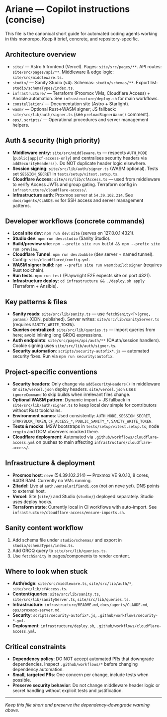 # Ariane — Copilot instructions (concise)

This file is the canonical short guide for automated coding agents working in this monorepo. Keep it brief, concrete, and repository-specific.

## Architecture overview

- `site/` — Astro 5 frontend (Vercel). Pages: `site/src/pages/**`. API routes: `site/src/pages/api/**`. Middleware & edge logic: `site/src/middleware.ts`.
- `studio/` — Sanity Studio (v4). Schemas: `studio/schemas/**`. Export list: `studio/schemaTypes/index.ts`.
- `infrastructure/` — Terraform (Proxmox VMs, Cloudflare Access) + Ansible automation. See `infrastructure/deploy.sh` for main workflows.
- `constellation/` — Documentation site (Astro + Starlight).
- `wasm/` — Optional Rust→WASM signer; JS fallback: `site/src/lib/auth/signer.ts` (see `preloadSignerWasm()` comment).
- `ops/`, `scripts/` — Operational procedures and server management helpers.

## Auth & security (high priority)

- **Middleware entry**: `site/src/middleware.ts` — respects `AUTH_MODE` (`public|app|cf-access-only`) and centralises security headers via `addSecurityHeaders()`. Do NOT duplicate header logic elsewhere.
- **Session signing**: `site/src/lib/auth/signer.ts` (WASM optional). Tests set `SESSION_SECRET` in `tests/setup/vitest.setup.ts`.
- **Cloudflare Access**: `site/src/lib/cfAccess.ts` — used from middleware to verify Access JWTs and group gating. Terraform config in `infrastructure/cloudflare-access/`.
- **Infrastructure auth**: Proxmox server at `54.39.102.214`. See `docs/agents/CLAUDE.md` for SSH access and server management patterns.

## Developer workflows (concrete commands)

- **Local site dev**: `npm run dev:site` (serves on 127.0.0.1:4321).
- **Studio dev**: `npm run dev:studio` (Sanity Studio).
- **Build/preview site**: `npm --prefix site run build && npm --prefix site run preview`.
- **Cloudflare Tunnel**: `npm run dev:bubble` (dev server + named tunnel). Config: `site/cloudflared/config.yml`.
- **WASM signer build**: `npm --prefix site run wasm:build:signer` (requires Rust toolchain).
- **Run tests**: `npm run test` (Playwright E2E expects site on port 4321).
- **Infrastructure deploy**: `cd infrastructure && ./deploy.sh apply` (Terraform + Ansible).

## Key patterns & files

- **Sanity reads**: `site/src/lib/sanity.ts` — use `fetchSanity<T>(groq, params)` (CDN, published). Server writes: `site/src/lib/sanityServer.ts` (requires `SANITY_WRITE_TOKEN`).
- **Queries centralized**: `site/src/lib/queries.ts` — import queries from here; avoid inlining long GROQ expressions.
- **Auth endpoints**: `site/src/pages/api/auth/**` (OAuth/session handlers). Cookie signing uses `site/src/lib/auth/signer.ts`.
- **Security automation**: `scripts/security-autofix*.js` — automated security fixes. Run via `npm run security:autofix`.

## Project-specific conventions

- **Security headers**: Only change via `addSecurityHeaders()` in middleware or `site/vercel.json` deploy headers. `site/vercel.json` uses `ignoreCommand` to skip builds when irrelevant files change.
- **Optional WASM pattern**: Dynamic import + JS fallback in `site/src/lib/auth/signer.ts` to keep local dev simple for contributors without Rust toolchains.
- **Environment names**: Used consistently: `AUTH_MODE`, `SESSION_SECRET`, `STORYBLOK_TOKEN`, `CF_ACCESS_*`, `PUBLIC_SANITY_*`, `SANITY_WRITE_TOKEN`.
- **Tests & mocks**: MSW bootstraps in `tests/setup/vitest.setup.ts`; node `crypto` and DOM observers mocked there.
- **Cloudflare deployment**: Automated via `.github/workflows/cloudflare-access.yml` on pushes to main affecting `infrastructure/cloudflare-access/`.

## Infrastructure & deployment

- **Proxmox host**: `neve` (54.39.102.214) — Proxmox VE 9.0.10, 8 cores, 64GB RAM. Currently no VMs running.
- **Zitadel**: Live at `auth.wenzelarifiandi.com` (not on neve yet). DNS points to external host.
- **Vercel**: Site (`site/`) and Studio (`studio/`) deployed separately. Studio uses deploy hooks.
- **Terraform state**: Currently local in CI workflows with auto-import. See `infrastructure/cloudflare-access/ensure-imports.sh`.

## Sanity content workflow

1. Add schema file under `studio/schemas/` and export in `studio/schemaTypes/index.ts`.
2. Add GROQ query to `site/src/lib/queries.ts`.
3. Use `fetchSanity` in pages/components to render content.

## Where to look when stuck

- **Auth/edge**: `site/src/middleware.ts`, `site/src/lib/auth/*`, `site/src/lib/cfAccess.ts`.
- **Content/queries**: `site/src/lib/sanity.ts`, `site/src/lib/sanityServer.ts`, `site/src/lib/queries.ts`.
- **Infrastructure**: `infrastructure/README.md`, `docs/agents/CLAUDE.md`, `ops/proxmox-server.md`.
- **Security**: `scripts/security-autofix*.js`, `.github/workflows/security-*.yml`.
- **Deployment**: `infrastructure/deploy.sh`, `.github/workflows/cloudflare-access.yml`.

## Critical constraints

- **Dependency policy**: DO NOT accept automated PRs that downgrade dependencies. Inspect `.github/workflows/*` before changing dependency automation.
- **Small, targeted PRs**: One concern per change, include tests when possible.
- **Preserve security behavior**: Do not change middleware header logic or secret handling without explicit tests and justification.

---

*Keep this file short and preserve the dependency-downgrade warning above.*
